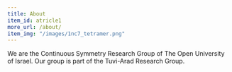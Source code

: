 ```yaml
---
title: About
item_id: atricle1
more_url: /about/
item_img: "/images/1nc7_tetramer.png"
---
```

We are the Continuous Symmetry Research Group of The Open University of Israel. 
Our group is part of the Tuvi-Arad Research Group.




